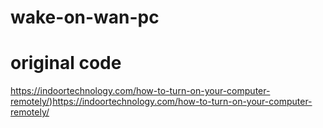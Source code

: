 # wake-on-wan-pc
# original code
https://indoortechnology.com/how-to-turn-on-your-computer-remotely/)https://indoortechnology.com/how-to-turn-on-your-computer-remotely/
